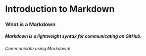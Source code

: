# Introduction to Markdown
### What is a Markdown
##### Markdown is a lightweight syntax for communicating on GitHub.






###### Communicate using Markdown! 
